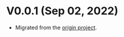 # V0.0.1 (Sep 02, 2022)

-   Migrated from the [origin project](https://github.com/xybor/xyplatform).
